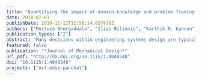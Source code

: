 ```yaml
---
title: "Quantifying the impact of domain knowledge and problem framing on sequential decisions in engineering design"
date: 2018-07-01
publishDate: 2019-11-12T12:56:14.857478Z
authors: ["Murtuza Shergadwala", "Ilias Bilionis", "Karthik N. Kannan", "Jitesh H. Panchal"]
publication_types: ["2"]
abstract: "Many decisions within engineering systems design are typically made by humans. These decisions significantly affect the design outcomes and the resources used within design processes. While decision theory is increasingly being used from a normative standpoint to develop computational methods for engineering design, there is still a significant gap in our understanding of how humans make decisions within the design process. Particularly, there is lack of knowledge about how an individual's domain knowledge and framing of the design problem affect information acquisition decisions. To address this gap, the objective of this paper is to quantify the impact of a designer's domain knowledge and problem framing on their information acquisition decisions and the corresponding design outcomes. The objective is achieved by (i) developing a descriptive model of information acquisition decisions, based on an optimal one-step look ahead sequential strategy, utilizing expected improvement maximization, and (ii) using the model in conjunction with a controlled behavioral experiment. The domain knowledge of an individual is measured in the experiment using a concept inventory, whereas the problem framing is controlled as a treatment variable in the experiment. A design optimization problem is framed in two different ways: a domain-specific track design problem and a domain-independent function optimization problem (FOP). The results indicate that when the problem is framed as a domain-specific design task, the design solutions are better and individuals have a better state of knowledge about the problem, as compared to the domain-independent task. The design solutions are found to be better when individuals have a higher knowledge of the domain and they follow the modeled strategy closely."
featured: false
publication: "*Journal of Mechanical Design*"
url_pdf: "http://dx.doi.org/10.1115/1.4040548"
doi: "10.1115/1.4040548"
projects: ["nsf-edse-panchal"]
---
```

